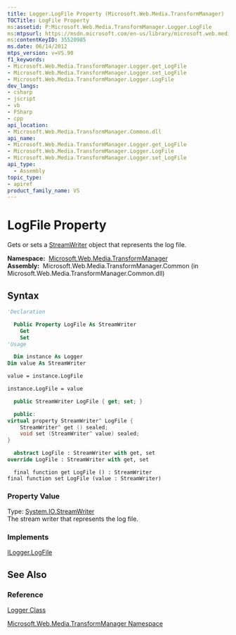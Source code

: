 ```yaml
---
title: Logger.LogFile Property (Microsoft.Web.Media.TransformManager)
TOCTitle: LogFile Property
ms:assetid: P:Microsoft.Web.Media.TransformManager.Logger.LogFile
ms:mtpsurl: https://msdn.microsoft.com/en-us/library/microsoft.web.media.transformmanager.logger.logfile(v=VS.90)
ms:contentKeyID: 35520985
ms.date: 06/14/2012
mtps_version: v=VS.90
f1_keywords:
- Microsoft.Web.Media.TransformManager.Logger.get_LogFile
- Microsoft.Web.Media.TransformManager.Logger.set_LogFile
- Microsoft.Web.Media.TransformManager.Logger.LogFile
dev_langs:
- csharp
- jscript
- vb
- FSharp
- cpp
api_location:
- Microsoft.Web.Media.TransformManager.Common.dll
api_name:
- Microsoft.Web.Media.TransformManager.Logger.get_LogFile
- Microsoft.Web.Media.TransformManager.Logger.LogFile
- Microsoft.Web.Media.TransformManager.Logger.set_LogFile
api_type:
  - Assembly
topic_type:
- apiref
product_family_name: VS
---
```


# LogFile Property

Gets or sets a [StreamWriter](https://msdn.microsoft.com/library/3ssew6tk) object that represents the log file.

**Namespace:**  [Microsoft.Web.Media.TransformManager](microsoft-web-media-transformmanager-namespace.md)  
**Assembly:**  Microsoft.Web.Media.TransformManager.Common (in Microsoft.Web.Media.TransformManager.Common.dll)

## Syntax

```vb
'Declaration

  Public Property LogFile As StreamWriter
    Get
    Set
'Usage

  Dim instance As Logger
Dim value As StreamWriter

value = instance.LogFile

instance.LogFile = value
```

```csharp
  public StreamWriter LogFile { get; set; }
```

```cpp
  public:
virtual property StreamWriter^ LogFile {
    StreamWriter^ get () sealed;
    void set (StreamWriter^ value) sealed;
}
```

``` fsharp
  abstract LogFile : StreamWriter with get, set
override LogFile : StreamWriter with get, set
```

```jscript
  final function get LogFile () : StreamWriter
final function set LogFile (value : StreamWriter)
```

### Property Value

Type: [System.IO.StreamWriter](https://msdn.microsoft.com/library/3ssew6tk)  
The stream writer that represents the log file.  

### Implements

[ILogger.LogFile](ilogger-logfile-property-microsoft-web-media-transformmanager.md)  

## See Also

### Reference

[Logger Class](logger-class-microsoft-web-media-transformmanager.md)

[Microsoft.Web.Media.TransformManager Namespace](microsoft-web-media-transformmanager-namespace.md)

